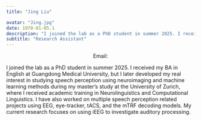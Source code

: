```yaml
---
title: "Jing Liu"

avatar: "Jing.jpg"
date: 1970-01-05.1
description: "I joined the lab as a PhD student in summer 2025. I received ..."
subtitle: "Research Assistant"
---
```

<p align="center">
    Email: 
</p>

I joined the lab as a PhD student in summer 2025. I received my BA in English at Guangdong Medical University, but I later developed my real interest in studying speech perception using neuroimaging and machine learning methods during my master’s study at the University of Zurich, where I received academic training in Neurolinguistics and Computational Linguistics. I have also worked on multiple speech perception related projects using EEG, eye-tracker, tACS, and the mTRF decoding models. My current research focuses on using iEEG to investigate auditory processing.
